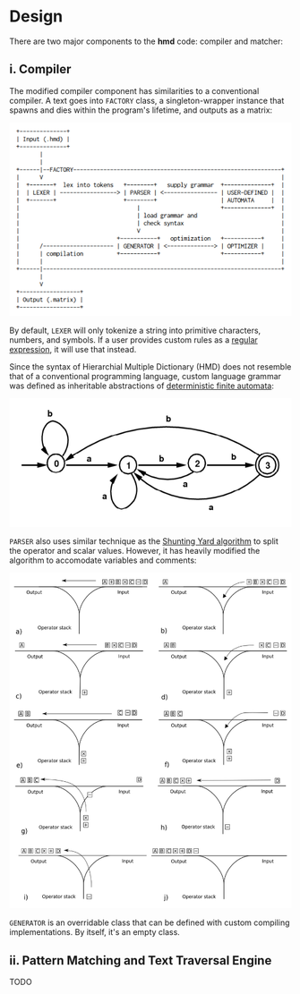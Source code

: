 # Design

There are two major components to the **hmd** code: compiler and matcher:

## i. Compiler

The modified compiler component has similarities to a conventional compiler. A text goes into `FACTORY` class, a singleton-wrapper instance that spawns and dies within the program's lifetime, and outputs as a matrix:

![](./images/design.png)

By default, `LEXER` will only tokenize a string into primitive characters, numbers, and symbols. If a user provides custom rules as a [regular expression](https://wikipedia.org/wiki/Regular_expression), it will use that instead.

Since the syntax of Hierarchial Multiple Dictionary (HMD) does not resemble that of a conventional programming language, custom language grammar was defined as inheritable abstractions of [deterministic finite automata](https://wikipedia.org/wiki/Deterministic_finite_automaton):

<img src="./images/automata.png" height="230px">

`PARSER` also uses similar technique as the [Shunting Yard algorithm](https://wikipedia.org/wiki/Shunting-yard_algorithm) to split the operator and scalar values. However, it has heavily modified the algorithm to accomodate variables and comments:

<img src="./images/shuntingyard.svg" height="600px">

`GENERATOR` is an overridable class that can be defined with custom compiling implementations. By itself, it's an empty class.

## ii. Pattern Matching and Text Traversal Engine

TODO
